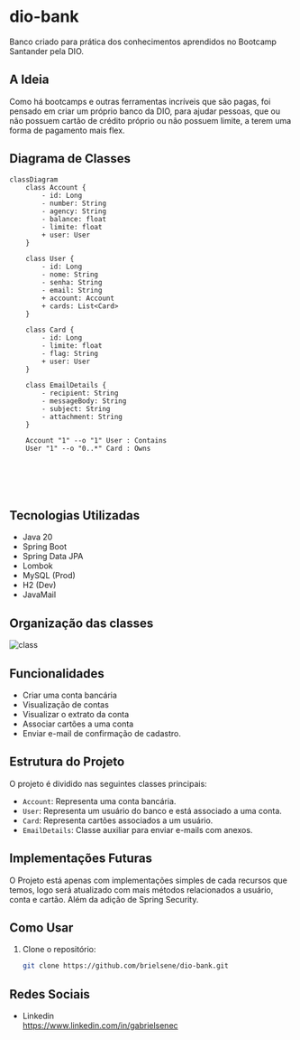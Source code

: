 # dio-bank
Banco criado para prática dos conhecimentos aprendidos no Bootcamp Santander pela DIO.

## A Ideia
Como há bootcamps e outras ferramentas incríveis que são pagas, foi pensado em criar um próprio banco da DIO, para ajudar pessoas, que ou não possuem cartão de crédito próprio ou não possuem limite,
a terem uma forma de pagamento mais flex.

## Diagrama de Classes
```mermaid
classDiagram
    class Account {
        - id: Long
        - number: String
        - agency: String
        - balance: float
        - limite: float
        + user: User
    }

    class User {
        - id: Long
        - nome: String
        - senha: String
        - email: String
        + account: Account
        + cards: List<Card>
    }

    class Card {
        - id: Long
        - limite: float
        - flag: String
        + user: User
    }

    class EmailDetails {
        - recipient: String
        - messageBody: String
        - subject: String
        - attachment: String
    }

    Account "1" --o "1" User : Contains
    User "1" --o "0..*" Card : Owns



    
   
```

## Tecnologias Utilizadas

- Java 20
- Spring Boot
- Spring Data JPA
- Lombok
- MySQL (Prod)
- H2 (Dev)
- JavaMail

## Organização das classes
![class](https://github.com/brielsene/dio-bank/assets/87671071/203fdf21-da48-4d37-8cc3-bfa9b6bf8985)


## Funcionalidades
- Criar uma conta bancária
- Visualização de contas
- Visualizar o extrato da conta
- Associar cartões a uma conta
- Enviar e-mail de confirmação de cadastro.

## Estrutura do Projeto

O projeto é dividido nas seguintes classes principais:

- `Account`: Representa uma conta bancária.
- `User`: Representa um usuário do banco e está associado a uma conta.
- `Card`: Representa cartões associados a um usuário.
- `EmailDetails`: Classe auxiliar para enviar e-mails com anexos.

## Implementações Futuras
O Projeto está apenas com implementações simples de cada recursos que temos, logo será atualizado com mais métodos relacionados a usuário, conta e cartão.
Além da adição de Spring Security.

## Como Usar

1. Clone o repositório:

   ```bash
   git clone https://github.com/brielsene/dio-bank.git

## Redes Sociais
- Linkedin
  <br>
https://www.linkedin.com/in/gabrielsenec



